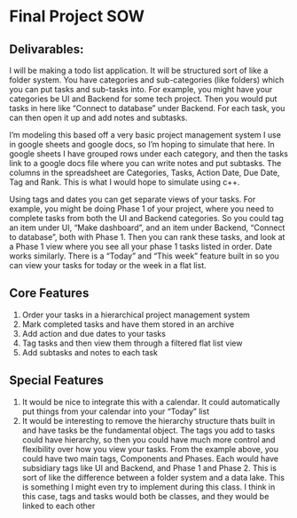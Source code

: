 # Final Project SOW

## Delivarables:
I will be making a todo list application. It will be structured sort of like a folder system. You have categories and sub-categories (like folders) which you can put tasks and sub-tasks into.  For example, you might have your categories be UI and Backend for some tech project. Then you would put tasks in here like “Connect to database” under Backend. For each task, you can then open it up and add notes and subtasks. 

I’m modeling this based off a very basic project management system I use in google sheets and google docs, so I’m hoping to simulate that here. In google sheets I have grouped rows under each category, and then the tasks link to a google docs file where you can write notes and put subtasks. The columns in the spreadsheet are Categories, Tasks, Action Date, Due Date, Tag and Rank. This is what I would hope to simulate using c++.

Using tags and dates you can get separate views of your tasks. For example, you might be doing Phase 1 of your project, where you need to complete tasks from both the UI and Backend categories. So you could tag an item under UI, “Make dashboard”, and an item under Backend, “Connect to database”, both with Phase 1. Then you can rank these tasks, and look at a Phase 1 view where you see all your phase 1 tasks listed in order. Date works similarly. There is a “Today” and “This week” feature built in so you can view your tasks for today or the week in a flat list.

## Core Features
1. Order your tasks in a hierarchical project management system
2. Mark completed tasks and have them stored in an archive
3. Add action and due dates to your tasks
4. Tag tasks and then view them through a filtered flat list view
5. Add subtasks and notes to each task

## Special Features
1. It would be nice to integrate this with a calendar. It could automatically put things from your calendar into your “Today” list
2. It would be interesting to remove the hierarchy structure thats built in and have tasks be the fundamental object. The tags you add to tasks could have hierarchy, so then you could have much more control and flexibility over how you view your tasks. From the example above, you could have two main tags, Components and Phases. Each would have subsidiary tags like UI and Backend, and Phase 1 and Phase 2. This is sort of like the difference between a folder system and a data lake. This is something I might even try to implement during this class. I think in this case, tags and tasks would both be classes, and they would be linked to each other

